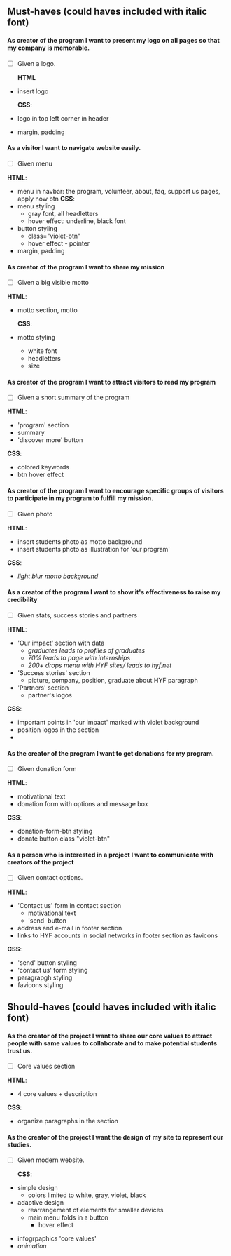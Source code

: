 ## Must-haves (could haves included with italic font)

#### As creator of the program I want to present my logo on all pages so that my company is memorable.

- [ ] Given a logo.

  **HTML**

- insert logo

  **CSS**:

- logo in top left corner in header
- margin, padding

#### As a visitor I want to navigate website easily.

- [ ] Given menu

**HTML**:

- menu in navbar: the program, volunteer, about, faq, support us pages, apply now btn
  **CSS**:
- menu styling
  - gray font, all headletters
  - hover effect: underline, black font
- button styling
  - class="violet-btn"
  - hover effect - pointer
- margin, padding

#### As creator of the program I want to share my mission

-[ ] Given a big visible motto

**HTML**:

- motto section, motto

  **CSS**:

- motto styling
  - white font
  - headletters
  - size

#### As creator of the program I want to attract visitors to read my program

- [ ] Given a short summary of the program

**HTML**:

- 'program' section
- summary
- 'discover more' button

**CSS**:

- colored keywords
- btn hover effect

#### As creator of the program I want to encourage specific groups of visitors to participate in my program to fulfill my mission.

- [ ] Given photo

**HTML**:

- insert students photo as motto background
- insert students photo as illustration for 'our program'

**CSS**:

- _light blur motto background_

#### As a creator of the program I want to show it's effectiveness to raise my credibility

- [ ] Given stats, success stories and partners

**HTML**:

- 'Our impact' section with data
  - _graduates leads to profiles of graduates_
  - _70% leads to page with internships_
  - _200+ drops menu with HYF sites/ leads to hyf.net_
- 'Success stories' section
  - picture, company, position, graduate about HYF paragraph
- 'Partners' section
  - partner's logos

**CSS**:

- important points in 'our impact' marked with violet background
- position logos in the section
-

#### As the creator of the program I want to get donations for my program.

- [ ] Given donation form

**HTML**:

- motivational text
- donation form with options and message box

**CSS**:

- donation-form-btn styling
- donate button class "violet-btn"

#### As a person who is interested in a project I want to communicate with creators of the project

- [ ] Given contact options.

**HTML**:

- 'Contact us' form in contact section
  - motivational text
  - 'send' button
- address and e-mail in footer section
- links to HYF accounts in social networks in footer section as favicons

**CSS**:

- 'send' button styling
- 'contact us' form styling
- paragrapgh styling
- favicons styling

## Should-haves (could haves included with italic font)

#### As the creator of the project I want to share our core values to attract people with same values to collaborate and to make potential students trust us.

- [ ] Core values section

**HTML**:

- 4 core values + description

**CSS**:

- organize paragraphs in the section

#### As the creator of the project I want the design of my site to represent our studies.

- [ ] Given modern website.

  **CSS**:

* simple design
  - colors limited to white, gray, violet, black
* adaptive design
  - rearrangement of elements for smaller devices
  - main menu folds in a button
    - hover effect

- infogrpaphics 'core values'
- _animation_
